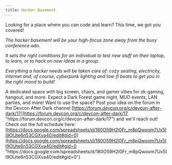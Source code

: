 ```yaml
---
title: Hacker Basement
---
```

Looking for a place where you can code and learn? This time, we got you covered!

*The hacker basement will be your high-focus zone away from the busy conference ado.*

*It sets the right conditions for an individual to test new stuff on their laptop, to learn, or to hack on new ideas in a group.*

*Everything a hacker needs will be taken care of: cozy seating, electricity, internet and, of course, cyberpunk lighting and low-fi beats to get you in the right mood to build!*

A dedicated space with big screen, chairs, and gamer vibes for zk-gaming, hangout, and more. Expect a Dark Forest game night, MUD events, LAN parties, and more! Want to use the space? Post your idea on the forum in the Devcon After Dark channel [https://forum.devcon.org/c/devcon-after-dark/17](https://forum.devcon.org/c/devcon-after-dark/17 "https\://forum.devcon.org/c/devcon-after-dark/17") and we'll reach out! Check out the full schedule here: [https://docs.google.com/spreadsheets/d/180O59H2I0Fr_m8pQwoom7Ux5Il9OlJte6n53CGXva40/edit#gid=0](https://docs.google.com/spreadsheets/d/180O59H2I0Fr_m8pQwoom7Ux5Il9OlJte6n53CGXva40/edit#gid=0 "https\://docs.google.com/spreadsheets/d/180O59H2I0Fr_m8pQwoom7Ux5Il9OlJte6n53CGXva40/edit#gid=0")